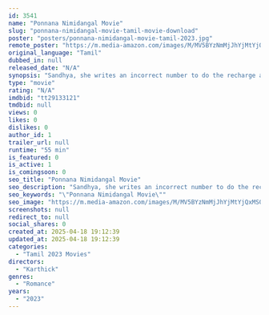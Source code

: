 ```yaml
---
id: 3541
name: "Ponnana Nimidangal Movie"
slug: "ponnana-nimidangal-movie-tamil-movie-download"
poster: "posters/ponnana-nimidangal-movie-tamil-2023.jpg"
remote_poster: "https://m.media-amazon.com/images/M/MV5BYzNmMjJhYjMtYjQxMS00NGEyLWIyZjEtNTM0OGE2N2M1M2FhXkEyXkFqcGdeQXVyMTY2MzA3MDc3._V1_SX300.jpg"
original_language: "Tamil"
dubbed_in: null
released_date: "N/A"
synopsis: "Sandhya, she writes an incorrect number to do the recharge and the shop keeper recharges to another number which belongs to Kathir, a jobless young man, leads to these two strangers love story,"
type: "movie"
rating: "N/A"
imdbid: "tt29133121"
tmdbid: null
views: 0
likes: 0
dislikes: 0
author_id: 1
trailer_url: null
runtime: "55 min"
is_featured: 0
is_active: 1
is_comingsoon: 0
seo_title: "Ponnana Nimidangal Movie"
seo_description: "Sandhya, she writes an incorrect number to do the recharge and the shop keeper recharges to another number which belongs to Kathir, a jobless young man, leads to these two strangers love story,"
seo_keywords: "\"Ponnana Nimidangal Movie\""
seo_image: "https://m.media-amazon.com/images/M/MV5BYzNmMjJhYjMtYjQxMS00NGEyLWIyZjEtNTM0OGE2N2M1M2FhXkEyXkFqcGdeQXVyMTY2MzA3MDc3._V1_SX300.jpg"
screenshots: null
redirect_to: null
social_shares: 0
created_at: 2025-04-18 19:12:39
updated_at: 2025-04-18 19:12:39
categories:
  - "Tamil 2023 Movies"
directors:
  - "Karthick"
genres:
  - "Romance"
years:
  - "2023"
---
```

